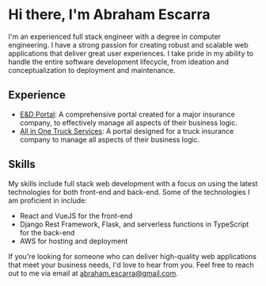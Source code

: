 <!DOCTYPE html>
<html>
  <head>
    <meta charset="UTF-8">
  </head>
  <body>
    <h1>Hi there, I'm Abraham Escarra</h1>
    <p> I'm an experienced full stack engineer with a degree in computer engineering. I have a strong passion for creating robust and scalable web applications that deliver great user experiences. I take pride in my ability to handle the entire software development lifecycle, from ideation and conceptualization to deployment and maintenance.</p>
    <h2>Experience</h2>
    <ul>
      <li><a href="https://portal.sysagencysphere.com/">E&D Portal</a>: A comprehensive portal created for a major insurance company, to effectively manage all aspects of their business logic. </li>
      <li><a href="https://all1ntruck.com">All in One Truck Services</a>: A portal designed for a truck insurance company to manage all aspects of their business logic. </li>
    </ul>
    <h2>Skills</h2>
    <p>My skills include full stack web development with a focus on using the latest technologies for both front-end and back-end. Some of the technologies I am proficient in include:</p>
    <ul>
      <li>React and VueJS for the front-end</li>
      <li>Django Rest Framework, Flask, and serverless functions in TypeScript for the back-end</li>
      <li>AWS for hosting and deployment</li>
    </ul>
    <p>If you're looking for someone who can deliver high-quality web applications that meet your business needs, I'd love to hear from you. Feel free to reach out to me via email at <a href="mailto:abraham.escarra@gmail.com">abraham.escarra@gmail.com</a>.</p>
  </body>
</html>
